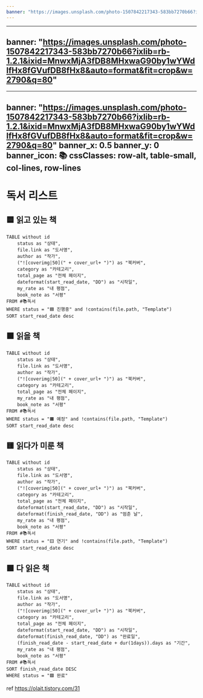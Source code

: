 ```yaml
---
banner: "https://images.unsplash.com/photo-1507842217343-583bb7270b66?ixlib=rb-1.2.1&ixid=MnwxMjA3fDB8MHxwaG90by1wYWdlfHx8fGVufDB8fHx8&auto=format&fit=crop&w=2790&q=80"
---
```

---
banner: "https://images.unsplash.com/photo-1507842217343-583bb7270b66?ixlib=rb-1.2.1&ixid=MnwxMjA3fDB8MHxwaG90by1wYWdlfHx8fGVufDB8fHx8&auto=format&fit=crop&w=2790&q=80"
---
---
banner: "https://images.unsplash.com/photo-1507842217343-583bb7270b66?ixlib=rb-1.2.1&ixid=MnwxMjA3fDB8MHxwaG90by1wYWdlfHx8fGVufDB8fHx8&auto=format&fit=crop&w=2790&q=80"
banner_x: 0.5
banner_y: 0
banner_icon: 📚
cssClasses: row-alt, table-small, col-lines, row-lines
---
# 독서 리스트

## 🟦 읽고 있는 책
```dataview
TABLE without id
	status as "상태",
	file.link as "도서명",
	author as "작가",
	("![coverimg|50](" + cover_url+ ")") as "북커버",
	category as "카테고리",
	total_page as "전체 페이지", 
	dateformat(start_read_date, "DD") as "시작일",
	my_rate as "내 평점",
	book_note as "서평"
FROM #📚독서
WHERE status = "🟦 진행중" and !contains(file.path, "Template")
SORT start_read_date desc

```


## 🟧 읽을 책
```dataview
TABLE without id
	status as "상태",
	file.link as "도서명",
	author as "작가",
	("![coverimg|50](" + cover_url+ ")") as "북커버",
	category as "카테고리",
	total_page as "전체 페이지",
	my_rate as "내 평점",
	book_note as "서평"
FROM #📚독서
WHERE status = "🟧 예정" and !contains(file.path, "Template")
SORT start_read_date desc

```

## 🟨 읽다가 미룬 책

```dataview
TABLE without id
	status as "상태",
	file.link as "도서명",
	author as "작가",
	("![coverimg|50](" + cover_url+ ")") as "북커버",
	category as "카테고리",
	total_page as "전체 페이지", 
	dateformat(start_read_date, "DD") as "시작일",
	dateformat(finish_read_date, "DD") as "멈춘 날",
	my_rate as "내 평점",
	book_note as "서평"
FROM #📚독서
WHERE status = "🟨 연기" and !contains(file.path, "Template")
SORT start_read_date desc

```



## 🟩 다 읽은 책
```dataview
TABLE without id
	status as "상태",
	file.link as "도서명",
	author as "작가",
	("![coverimg|50](" + cover_url+ ")") as "북커버",
	category as "카테고리",
	total_page as "전체 페이지", 
	dateformat(start_read_date, "DD") as "시작일",
	dateformat(finish_read_date, "DD") as "완료일",
	(finish_read_date - start_read_date + dur(1days)).days as "기간",
	my_rate as "내 평점",
	book_note as "서평"
FROM #📚독서
SORT finish_read_date DESC
WHERE status = "🟩 완료"
```


ref https://olait.tistory.com/31